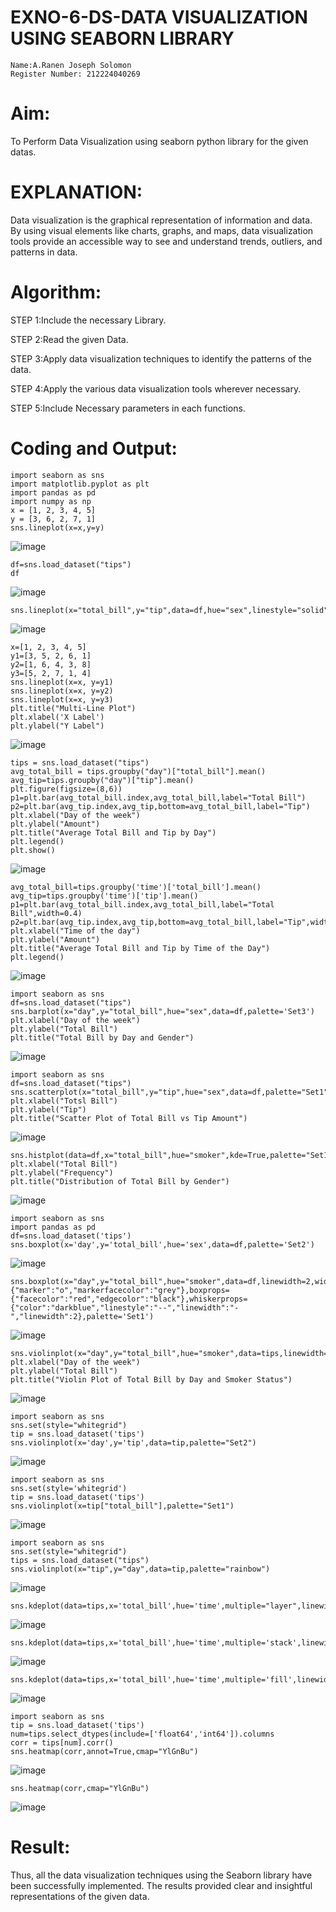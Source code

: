 # EXNO-6-DS-DATA VISUALIZATION USING SEABORN LIBRARY
    Name:A.Ranen Joseph Solomon
    Register Number: 212224040269
# Aim:
  To Perform Data Visualization using seaborn python library for the given datas.

# EXPLANATION:
Data visualization is the graphical representation of information and data. By using visual elements like charts, graphs, and maps, data visualization tools provide an accessible way to see and understand trends, outliers, and patterns in data.

# Algorithm:
STEP 1:Include the necessary Library.

STEP 2:Read the given Data.

STEP 3:Apply data visualization techniques to identify the patterns of the data.

STEP 4:Apply the various data visualization tools wherever necessary.

STEP 5:Include Necessary parameters in each functions.

# Coding and Output:
    import seaborn as sns
    import matplotlib.pyplot as plt
    import pandas as pd
    import numpy as np
    x = [1, 2, 3, 4, 5]
    y = [3, 6, 2, 7, 1]
    sns.lineplot(x=x,y=y)
![image](https://github.com/user-attachments/assets/5d163741-1af3-41c8-805e-66cf300f2979)

    df=sns.load_dataset("tips")
    df
![image](https://github.com/user-attachments/assets/b2b993e1-a525-4049-a652-5e6a067dc35b)

    sns.lineplot(x="total_bill",y="tip",data=df,hue="sex",linestyle="solid",legend="auto",palette="Set1")
![image](https://github.com/user-attachments/assets/1f0b51f9-b580-4457-9988-392dcb4d2e2e)

    x=[1, 2, 3, 4, 5]
    y1=[3, 5, 2, 6, 1]
    y2=[1, 6, 4, 3, 8]
    y3=[5, 2, 7, 1, 4]
    sns.lineplot(x=x, y=y1)
    sns.lineplot(x=x, y=y2)
    sns.lineplot(x=x, y=y3)
    plt.title("Multi-Line Plot")
    plt.xlabel('X Label')
    plt.ylabel("Y Label")
![image](https://github.com/user-attachments/assets/28981188-66fb-41a8-8c4a-5cea5324ef20)

    tips = sns.load_dataset("tips")
    avg_total_bill = tips.groupby("day")["total_bill"].mean()
    avg_tip=tips.groupby("day")["tip"].mean()
    plt.figure(figsize=(8,6))
    p1=plt.bar(avg_total_bill.index,avg_total_bill,label="Total Bill")
    p2=plt.bar(avg_tip.index,avg_tip,bottom=avg_total_bill,label="Tip")
    plt.xlabel("Day of the week")
    plt.ylabel("Amount")
    plt.title("Average Total Bill and Tip by Day")
    plt.legend()
    plt.show()
![image](https://github.com/user-attachments/assets/dabe07ce-a7ce-44be-b70e-f2d65e6d3b20)

    avg_total_bill=tips.groupby('time')['total_bill'].mean()
    avg_tip=tips.groupby('time')['tip'].mean()
    p1=plt.bar(avg_total_bill.index,avg_total_bill,label="Total Bill",width=0.4)
    p2=plt.bar(avg_tip.index,avg_tip,bottom=avg_total_bill,label="Tip",width=0.4)
    plt.xlabel("Time of the day")
    plt.ylabel("Amount")
    plt.title("Average Total Bill and Tip by Time of the Day")
    plt.legend()
![image](https://github.com/user-attachments/assets/937862d2-2c6f-4f44-998e-8341c16bc423)

    import seaborn as sns
    df=sns.load_dataset("tips")
    sns.barplot(x="day",y="total_bill",hue="sex",data=df,palette='Set3')
    plt.xlabel("Day of the week")
    plt.ylabel("Total Bill")
    plt.title("Total Bill by Day and Gender")
![image](https://github.com/user-attachments/assets/41ef572b-e21b-4a86-9c54-d6ae30bf00e3)

    import seaborn as sns
    df=sns.load_dataset("tips")
    sns.scatterplot(x="total_bill",y="tip",hue="sex",data=df,palette="Set1")
    plt.xlabel("Totsl Bill")
    plt.ylabel("Tip")
    plt.title("Scatter Plot of Total Bill vs Tip Amount")
![image](https://github.com/user-attachments/assets/fec05807-635f-4ff4-ba9f-8a9a6e1e37a6)

    sns.histplot(data=df,x="total_bill",hue="smoker",kde=True,palette="Set1")
    plt.xlabel("Total Bill")
    plt.ylabel("Frequency")
    plt.title("Distribution of Total Bill by Gender")
![image](https://github.com/user-attachments/assets/dd69a24f-3fde-4aae-8492-4d6a54584cef)

    import seaborn as sns
    import pandas as pd
    df=sns.load_dataset('tips')
    sns.boxplot(x='day',y='total_bill',hue='sex',data=df,palette='Set2')
![image](https://github.com/user-attachments/assets/af7f9ef8-4d52-4bfe-8227-ce9b71f713fe)

    sns.boxplot(x="day",y="total_bill",hue="smoker",data=df,linewidth=2,width=0.6,fliersize=7,flierprops={"marker":"o","markerfacecolor":"grey"},boxprops={"facecolor":"red","edgecolor":"black"},whiskerprops={"color":"darkblue","linestyle":"--","linewidth":"-","linewidth":2},palette='Set1')
![image](https://github.com/user-attachments/assets/03743b0e-9308-4e1e-8e83-f222bba7cc5d)

    sns.violinplot(x="day",y="total_bill",hue="smoker",data=tips,linewidth=2,width=0.6,palette='Set1',inner="quartile")
    plt.xlabel("Day of the week")
    plt.ylabel("Total Bill")
    plt.title("Violin Plot of Total Bill by Day and Smoker Status")
![image](https://github.com/user-attachments/assets/5d2e580d-deaa-434a-9b72-6b99d1efc412)

    import seaborn as sns
    sns.set(style="whitegrid")
    tip = sns.load_dataset('tips')
    sns.violinplot(x='day',y='tip',data=tip,palette="Set2")
![image](https://github.com/user-attachments/assets/25193d3a-8ad0-4cf0-8bc2-97d986cf077e)

    import seaborn as sns
    sns.set(style='whitegrid')
    tip = sns.load_dataset('tips')
    sns.violinplot(x=tip["total_bill"],palette="Set1")
![image](https://github.com/user-attachments/assets/8b3c6fa6-4457-4940-b9b6-d2e8ef3fc96b)

    import seaborn as sns
    sns.set(style="whitegrid")
    tips = sns.load_dataset("tips")
    sns.violinplot(x="tip",y="day",data=tip,palette="rainbow")
![image](https://github.com/user-attachments/assets/09a04d3a-5da6-45a4-bb54-a3556bb22a37)

    sns.kdeplot(data=tips,x='total_bill',hue='time',multiple="layer",linewidth=3,palette='Set2',alpha=0.8)
![image](https://github.com/user-attachments/assets/5d5bd079-1db1-4a67-a518-e4a5e837b52e)

    sns.kdeplot(data=tips,x='total_bill',hue='time',multiple='stack',linewidth=3,palette='Set3',alpha=0.8)
![image](https://github.com/user-attachments/assets/aa0b1cfd-227f-4218-9afb-6b78f14054f4)

    sns.kdeplot(data=tips,x='total_bill',hue='time',multiple='fill',linewidth=3,palette='Set1',alpha=0.8)
![image](https://github.com/user-attachments/assets/095fbcb5-34aa-4d05-9dff-5dd187e59c63)

    import seaborn as sns
    tip = sns.load_dataset('tips')
    num=tips.select_dtypes(include=['float64','int64']).columns
    corr = tips[num].corr()
    sns.heatmap(corr,annot=True,cmap="YlGnBu")
![image](https://github.com/user-attachments/assets/d1780750-3675-4996-aaf5-77ff83585cd5)

    sns.heatmap(corr,cmap="YlGnBu")
![image](https://github.com/user-attachments/assets/10b56108-8d01-4ce8-a432-925224a847dd)

# Result:
Thus, all the data visualization techniques using the Seaborn library have been successfully implemented. The results provided clear and insightful representations of the given data.
